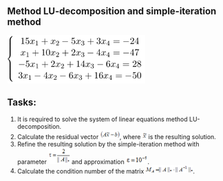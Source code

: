 ## Method LU-decomposition and simple-iteration method

<p align="left">
<img alt="SLEs" src="img/sles_lu.png" width="320"/>
</p>

## Tasks:

1. It is required to solve the system of linear equations method LU-decomposition.
2. Calculate the residual vector <img alt="Residual" src="img/sles_axb.png" width="45"/>, where <img alt="Solution" src="img/solution_lu.png" width="10"/> is the resulting solution.
3. Refine the resulting solution by the simple-iteration method with parameter <img alt="Tau" src="img/tau.png" width="50"/> and approximation <img alt="Epsilon" src="img/epsilon.png" width="50"/>.
4. Calculate the condition number of the matrix <img alt="Condition number" src="img/condition_number.png" width="110"/>.
